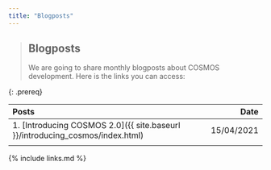 ```yaml
---
title: "Blogposts"
---
```


> ## Blogposts
> 
> We are going to share monthly blogposts about COSMOS development. Here is the links you can access:
>
>
{: .prereq}

| Posts                                                                                          | Date          | 
| :---                                                                                           |          ---: |
| 1. [Introducing COSMOS 2.0]({{ site.baseurl }}/introducing_cosmos/index.html)        | 15/04/2021    |
|                                                                                                |               |

 


{% include links.md %}
